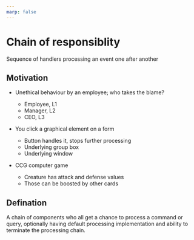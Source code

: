 ```yaml
---
marp: false
---
```


# Chain of responsiblity
Sequence of handlers processing an event one after another

## Motivation
- Unethical behaviour by an employee; who takes the blame?
    - Employee, L1
    - Manager, L2
    - CEO, L3

- You click a graphical element on a form 
    - Button handles it, stops further processing
    - Underlying group box
    - Underlying window

- CCG computer game
    - Creature has attack and defense values
    - Those can be boosted by other cards

## Defination
A chain of components who all get a chance to process a command or query, optionally having default processing implementation and ability to terminate the processing chain.